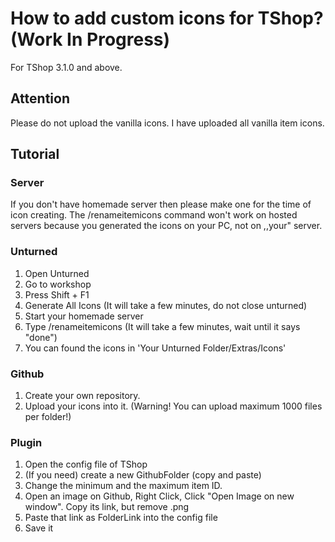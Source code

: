 # How to add custom icons for TShop? (Work In Progress)

For TShop 3.1.0 and above.

## Attention
Please do not upload the vanilla icons. I have uploaded all vanilla item icons.

## Tutorial

### Server
If you don't have homemade server then please make one for the time of icon creating. The /renameitemicons command won't work on hosted servers because you generated the icons on your PC, not on ,,your" server.

### Unturned
1. Open Unturned
2. Go to workshop
3. Press Shift + F1
4. Generate All Icons (It will take a few minutes, do not close unturned)
5. Start your homemade server
6. Type /renameitemicons (It will take a few minutes, wait until it says "done")
7. You can found the icons in 'Your Unturned Folder/Extras/Icons'

### Github
1. Create your own repository.
2. Upload your icons into it. (Warning! You can upload maximum 1000 files per folder!)

### Plugin
1. Open the config file of TShop
2. (If you need) create a new GithubFolder (copy and paste)
3. Change the minimum and the maximum item ID.
4. Open an image on Github, Right Click, Click "Open Image on new window". Copy its link, but remove <imagename>.png
5. Paste that link as FolderLink into the config file
6. Save it
